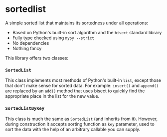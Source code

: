 # sortedlist

A simple sorted list that maintains its sortedness under all operations:

- Based on Python's built-in sort algorithm and the `bisect` standard library
- Fully type checked using `mypy --strict`
- No dependencies
- Nothing fancy
    
This library offers two classes:

### `SortedList`

This class implements most methods of Python's built-in `list`,
except those that don't make sense for sorted data.
For example: `insert()` and `append()` are replaced by an `add()` method
that uses bisect to quickly find the appropriate place in the list for the new value.

### `SortedListByKey`

This class is much the same as `SortedList` (and inherits from it).
However, during construction it accepts sorting function as `key` parameter,
used to sort the data with the help of an arbitrary callable you can supply.
